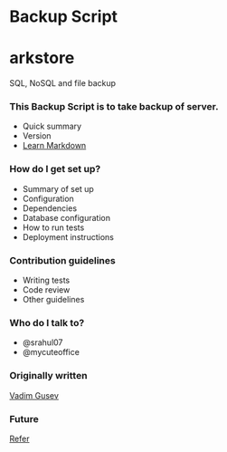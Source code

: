 # Backup Script #
# arkstore
SQL, NoSQL and file backup

### This Backup Script is to take backup of server. ###

* Quick summary
* Version
* [Learn Markdown](https://bitbucket.org/tutorials/markdowndemo)

### How do I get set up? ###

* Summary of set up
* Configuration
* Dependencies
* Database configuration
* How to run tests
* Deployment instructions

### Contribution guidelines ###

* Writing tests
* Code review
* Other guidelines

### Who do I talk to? ###

* @srahul07
* @mycuteoffice 

### Originally written ###

[Vadim Gusev](https://gist.github.com/vadimii/5002455)


### Future ###
[Refer](http://blog.mongodirector.com/automatic-mongodb-backup/)
